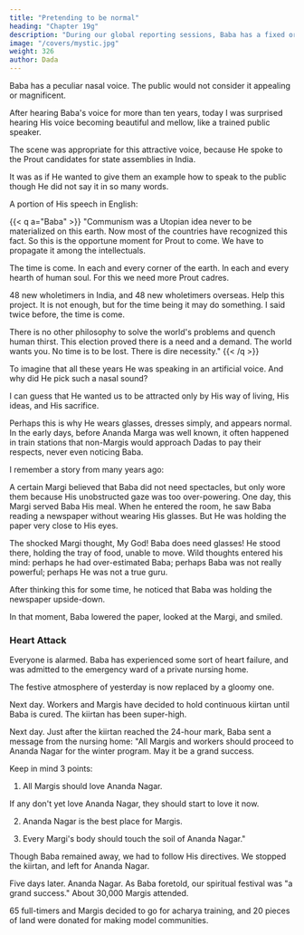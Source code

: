 ```yaml
---
title: "Pretending to be normal"
heading: "Chapter 19g"
description: "During our global reporting sessions, Baba has a fixed order in which He calls the representatives from the different sectors of the world"
image: "/covers/mystic.jpg"
weight: 326
author: Dada
---
```

 

Baba has a peculiar nasal voice. The public would not consider it appealing or magnificent. 

After hearing Baba's voice for more than ten years, today I was surprised hearing His voice becoming beautiful and mellow, like a trained public speaker. 

The scene was appropriate for this attractive voice, because He spoke to the Prout candidates for state assemblies in India. 

It was as if He wanted to give them an example how to speak to the public though He did not say it in so many words. 

A portion of His speech in English: 

{{< q a="Baba" >}}
"Communism was a Utopian idea never to be materialized on this earth. Now most of the countries have recognized this fact. So this is the opportune moment for Prout to come. We have to propagate it among 
the intellectuals. 

The time is come. In each and every corner of the earth. In each and every hearth of human soul. For this we need more Prout cadres. 

48 new wholetimers in India, and 48 new wholetimers overseas. Help this project. It is not enough, but for the time being it may do something. I said twice before, the time is come. 

There is no other philosophy to solve the world's problems and quench human thirst. This election proved there is a need and a demand. The world wants you. No time is to be lost. There is dire necessity." 
{{< /q >}}


<!-- Perhaps each and every action of Baba is calculated for its effect. He is a full-time unpaid actor.  -->

To imagine that all these years He was speaking in an artificial voice. And why did He pick such a nasal sound? 

I can guess that He wanted us to be attracted only by His way of living, His ideas, and His sacrifice. 

Perhaps this is why He wears glasses, dresses simply, and appears normal. In the early days, before Ananda Marga was well known, it often happened in train stations that non-Margis would approach Dadas to pay their respects, never even noticing Baba. 

I remember a story from many years ago: 

A certain Margi believed that Baba did not need spectacles, but only wore them because His unobstructed gaze was too over-powering. One day, this Margi served Baba His meal. When he entered the room, he saw Baba reading a newspaper without wearing His glasses. But He was holding the paper very close to His eyes.

The shocked Margi thought, My God! Baba does need glasses! He stood there, holding the tray of food, unable to move. Wild thoughts entered his mind: perhaps he had over-estimated Baba; perhaps Baba 
was not really powerful; perhaps He was not a true guru. 

After thinking this for some time, he noticed that Baba was holding the newspaper upside-down. 

In that moment, Baba lowered the paper, looked at the Margi, and smiled. 

<!-- Going to Ananda Nagar instead of staying with Baba  -->


### Heart Attack

Everyone is alarmed. Baba has experienced some sort of heart failure, and was admitted to the emergency ward of a private nursing home. 

The festive atmosphere of yesterday is now replaced by a gloomy one. 

Next day. Workers and Margis have decided to hold continuous kiirtan until Baba is cured. The kiirtan has been super-high. 

<!-- Now again everyone is feeling inspired.  -->

Next day. Just after the kiirtan reached the 24-hour mark, Baba sent a message from the nursing home: "All Margis and workers should proceed to Ananda Nagar for the winter program. May it be a grand 
success. 

Keep in mind 3 points:

1. All Margis should love Ananda Nagar.

If any don't yet love Ananda Nagar, they should start to love it now.

2. Ananda Nagar is the best place for Margis.

3. Every Margi's body should touch the soil of Ananda Nagar." 

Though Baba remained away, we had to follow His directives. We stopped the kiirtan, and left for Ananda Nagar. 

Five days later. Ananda Nagar. As Baba foretold, our spiritual festival was "a grand success." About 30,000 Margis attended. 

65 full-timers and Margis decided to go for acharya training, and 20 pieces of land were donated for making model communities. 
